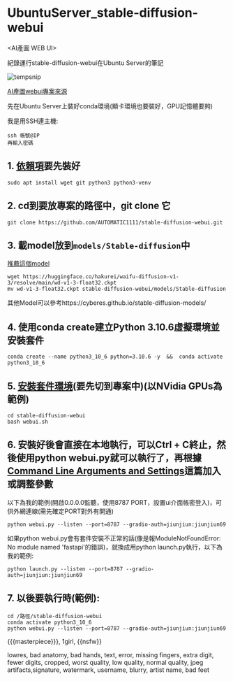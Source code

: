 # UbuntuServer_stable-diffusion-webui
<AI產圖 WEB UI> 

紀錄運行stable-diffusion-webui在Ubuntu Server的筆記

![tempsnip](https://user-images.githubusercontent.com/48716485/196460276-f1615143-81f8-4b2c-9379-de2e1133d851.png)

[AI產圖webui專案來源](https://github.com/AUTOMATIC1111/stable-diffusion-webui)

先在Ubuntu Server上裝好conda環境(顯卡環境也要裝好，GPU記憶體要夠)

我是用SSH連主機:
```
ssh 帳號@IP
再輸入密碼
```

## 1. [依賴項](https://github.com/AUTOMATIC1111/stable-diffusion-webui/wiki/Dependencies)要先裝好
```
sudo apt install wget git python3 python3-venv
```

## 2. cd到要放專案的路徑中，git clone 它
```
git clone https://github.com/AUTOMATIC1111/stable-diffusion-webui.git
```

## 3. 載model放到`models/Stable-diffusion`中
[推薦這個model](https://huggingface.co/hakurei/waifu-diffusion-v1-3/resolve/main/wd-v1-3-float32.ckpt)
```
wget https://huggingface.co/hakurei/waifu-diffusion-v1-3/resolve/main/wd-v1-3-float32.ckpt
mv wd-v1-3-float32.ckpt stable-diffusion-webui/models/Stable-diffusion
```
其他Model可以參考https://cyberes.github.io/stable-diffusion-models/

## 4. 使用conda create建立Python 3.10.6虛擬環境並安裝套件
```
conda create --name python3_10_6 python=3.10.6 -y  &&  conda activate python3_10_6
```

## 5. [安裝套件環境](https://github.com/AUTOMATIC1111/stable-diffusion-webui/wiki/Install-and-Run-on-NVidia-GPUs)(要先切到專案中)(以NVidia GPUs為範例)
```
cd stable-diffusion-webui
bash webui.sh
```

## 6. 安裝好後會直接在本地執行，可以Ctrl + C終止，然後使用python webui.py就可以執行了，再根據[Command Line Arguments and Settings](https://github.com/AUTOMATIC1111/stable-diffusion-webui/wiki/Command-Line-Arguments-and-Settings#running-online)這篇加入或調整參數

以下為我的範例(開啟0.0.0.0監聽，使用8787 PORT，設置ui介面帳密登入)，可供外網連線(需先確定PORT對外有開通)
```
python webui.py --listen --port=8787 --gradio-auth=jiunjiun:jiunjiun69
```

如果python webui.py會有套件安裝不正常的話(像是報ModuleNotFoundError: No module named 'fastapi'的錯誤)，就換成用python launch.py執行，以下為我的範例:
```
python launch.py --listen --port=8787 --gradio-auth=jiunjiun:jiunjiun69
```

## 7. 以後要執行時(範例):
```
cd /路徑/stable-diffusion-webui
conda activate python3_10_6
python webui.py --listen --port=8787 --gradio-auth=jiunjiun:jiunjiun69
```

{{{masterpiece}}}, 1girl,  {{nsfw}}

lowres, bad anatomy, bad hands, text, error, missing fingers, extra digit, fewer digits, cropped, worst quality, low quality, normal quality, jpeg artifacts,signature, watermark, username, blurry, artist name, bad feet
